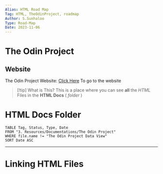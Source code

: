 ```yaml
---
Alias: HTML Road Map
Tag: HTML, TheOdinProject, roadmap
Author: S.Sunhaloo
Type: Road-Map
Date: 2023-11-06
---
```


# The Odin Project

## Website

The Odin Project Website: [Click Here](https://theodinproject.com) To go to the website

>[!tip] What is This?
>This is a place where you can see **all** the *HTML* Files in the **HTML Docs** ( *folder* )

# HTML Docs Folder

```dataview
TABLE Tag, Status, Type, Date
FROM "3. Resources/Documentations/The Odin Project"
WHERE file.name != "The Odin Project Data View"
SORT Date ASC
```

---

# Linking HTML Files

